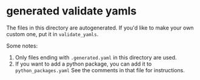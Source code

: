 # generated validate yamls

The files in this directory are autogenerated. If you'd like to make your
own custom one, put it in `validate_yamls`.

Some notes:

1. Only files ending with `.generated.yaml` in this directory are used.
2. If you want to add a python package, you can add it to `python_packages.yaml`
   See the comments in that file for instructions.

